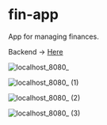 # fin-app
App for managing finances.

Backend -> [Here](https://github.com/MatijaNovosel/fin-app-backend)

![localhost_8080_](https://user-images.githubusercontent.com/36193643/122053235-dbe01500-cde6-11eb-9eaa-2cd8b02821bf.png)

![localhost_8080_ (1)](https://user-images.githubusercontent.com/36193643/121790161-d4e5b680-cbdc-11eb-9d90-05bd4a362bdc.png)

![localhost_8080_ (2)](https://user-images.githubusercontent.com/36193643/121790163-d6af7a00-cbdc-11eb-9838-a09df1ad58df.png)

![localhost_8080_ (3)](https://user-images.githubusercontent.com/36193643/121790165-d8793d80-cbdc-11eb-977b-522fcec43479.png)
